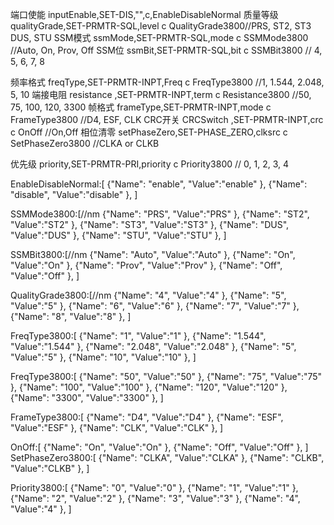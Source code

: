 

端口使能 inputEnable,SET-DIS,"",c,EnableDisableNormal
质量等级 qualityGrade,SET-PRMTR-SQL,level   c QualityGrade3800//PRS, ST2, ST3 DUS, STU
SSM模式 ssmMode,SET-PRMTR-SQL,mode c SSMMode3800 //Auto, On, Prov, Off
SSM位 ssmBit,SET-PRMTR-SQL,bit  c SSMBit3800  // 4, 5, 6, 7, 8

频率格式 freqType,SET-PRMTR-INPT,Freq c FreqType3800 //1, 1.544, 2.048, 5, 10
端接电阻 resistance ,SET-PRMTR-INPT,term c Resistance3800  //50, 75, 100, 120, 3300
帧格式 frameType,SET-PRMTR-INPT,mode c FrameType3800  //D4, ESF, CLK
CRC开关 CRCSwitch ,SET-PRMTR-INPT,crc c OnOff //On,Off
相位清零 setPhaseZero,SET-PHASE_ZERO,clksrc c SetPhaseZero3800 //CLKA or CLKB

优先级 priority,SET-PRMTR-PRI,priority c Priority3800  // 0, 1, 2, 3, 4




EnableDisableNormal:[
{"Name": "enable", "Value":"enable" },
{"Name": "disable", "Value":"disable" },
]


SSMMode3800:[//nm
{"Name": "PRS", "Value":"PRS" },
{"Name": "ST2", "Value":"ST2" },
{"Name": "ST3", "Value":"ST3" },
{"Name": "DUS", "Value":"DUS" },
{"Name": "STU", "Value":"STU" },
]

SSMBit3800:[//nm
{"Name": "Auto", "Value":"Auto" },
{"Name": "On", "Value":"On" },
{"Name": "Prov", "Value":"Prov" },
{"Name": "Off", "Value":"Off" },
]


QualityGrade3800:[//nm
{"Name": "4", "Value":"4" },
{"Name": "5", "Value":"5" },
{"Name": "6", "Value":"6" },
{"Name": "7", "Value":"7" },
{"Name": "8", "Value":"8" },
]

FreqType3800:[
{"Name": "1", "Value":"1" },
{"Name": "1.544", "Value":"1.544" },
{"Name": "2.048", "Value":"2.048" },
{"Name": "5", "Value":"5" },
{"Name": "10", "Value":"10" },
]


FreqType3800:[
{"Name": "50", "Value":"50" },
{"Name": "75", "Value":"75" },
{"Name": "100", "Value":"100" },
{"Name": "120", "Value":"120" },
{"Name": "3300", "Value":"3300" },
]

FrameType3800:[
{"Name": "D4", "Value":"D4" },
{"Name": "ESF", "Value":"ESF" },
{"Name": "CLK", "Value":"CLK" },
]

OnOff:[
{"Name": "On", "Value":"On" },
{"Name": "Off", "Value":"Off" },
]
SetPhaseZero3800:[
{"Name": "CLKA", "Value":"CLKA" },
{"Name": "CLKB", "Value":"CLKB" },
]

Priority3800:[
{"Name": "0", "Value":"0" },
{"Name": "1", "Value":"1" },
{"Name": "2", "Value":"2" },
{"Name": "3", "Value":"3" },
{"Name": "4", "Value":"4" },
]